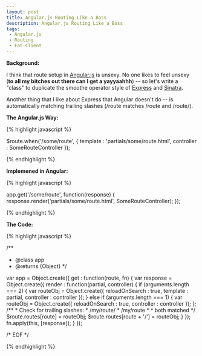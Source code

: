 ```yaml
---
layout: post
title: Angular.js Routing Like a Boss
description: Angular.js Routing Like a Boss
tags:
 - Angular.js
 - Routing
 - Fat-Client
---
```


**Background:**

I think that route setup in [Angular.js](http://angularjs.org) is unsexy. No one likes to feel unsexy (**to all my bitches out there can I get a yayyaahhh**) -- so let's write a "class" to duplicate the smoothe operator style of [Express](http://expressjs.com/) and [Sinatra](http://sinatrarb.com).

Another thing that I like about Express that Angular doesn't do -- is automatically matching trailing slashes (/route matches /route and /route/).

**The Angular.js Way:**

{% highlight javascript %}

$route.when('/some/route', {
  template   : 'partials/some/route.html',
  controller : SomeRouteController
});

{% endhighlight %}

**Implemened in Angular:**

{% highlight javascript %}

app.get('/some/route', function(response) {
  response.render('partials/some/route.html', SomeRouteController);
});

{% endhighlight %}

**The Code:**

{% highlight javascript %}

/**
 * @class app
 * @returns {Object}
 */

var app = Object.create({
  get : function(route, fn) {
    var response = Object.create({
      render : function(partial, controller) {
        if (arguments.length === 2) {
          var routeObj = Object.create({
            reloadOnSearch : true,
            template       : partial,
            controller     : controller
          });
        } else if (arguments.length === 1) {
          var routeObj = Object.create({
            reloadOnSearch : true,
            controller     : controller
          });
        };
        /**
         * Check for trailing slashes:
         * /my/route/
         * /my/route
         * ^ both matched
         */
        $route.routes[route] = routeObj;
        $route.routes[route + '/'] = routeObj;
      }
    });
    fn.apply(this, [response]);
  }
});

/* EOF */

{% endhighlight %}

